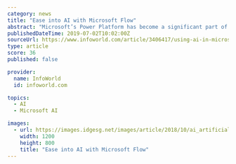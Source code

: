 ```yaml
---
category: news
title: "Ease into AI with Microsoft Flow"
abstract: "Microsoft’s Power Platform has become a significant part of its developer offering during the past few years. Perhaps best thought of as the modern equivalent of the 1990s client-server applications and tools like the original Visual Basic, the Power ..."
publishedDateTime: 2019-07-02T10:02:00Z
sourceUrl: https://www.infoworld.com/article/3406417/using-ai-in-microsoft-flow.html
type: article
score: 36
published: false

provider:
  name: InfoWorld
  id: infoworld.com

topics:
  - AI
  - Microsoft AI

images:
  - url: https://images.idgesg.net/images/article/2018/10/ai_artificial-intelligence_circuit-board_circuitry_mother-board_nodes_computer-chips-100777423-large.3x2.jpg
    width: 1200
    height: 800
    title: "Ease into AI with Microsoft Flow"
---
```

